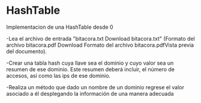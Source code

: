 # HashTable

Implementacion de una HashTable desde 0


-Lea el archivo de entrada "bitacora.txt Download bitacora.txt" (Formato del archivo bitacora.pdf Download Formato del archivo bitacora.pdfVista previa del documento).

-Crear una tabla hash cuya llave sea el dominio y cuyo valor sea un resumen de ese dominio. Este resumen deberá incluir, el número de accesos, así como las ips de ese dominio.

-Realiza un método que dado un nombre de un dominio regrese el valor asociado a él desplegando la información de una manera adecuada
